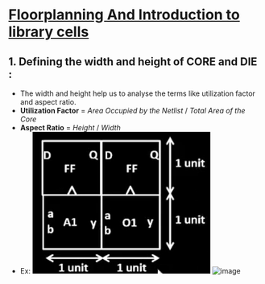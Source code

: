 # <u>  Floorplanning And Introduction to library cells </u>

## 1. Defining the width and height of CORE and DIE :
  - The width and height help us to analyse the terms like utilization factor and aspect ratio.
  - **Utilization Factor** = *Area Occupied by the Netlist* / *Total Area of the Core*
  - **Aspect Ratio** = *Height* / *Width*
  - Ex:   ![Netlist area](image.png ) 
    ![image](https://github.com/Shashank25051999/SoC/assets/143803171/fc9d2d78-b11e-49a1-8438-1f88ff997e4e) 